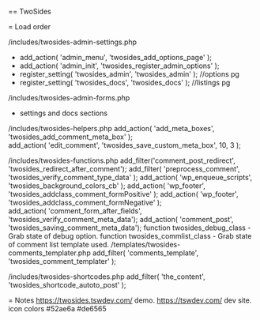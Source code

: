 == TwoSides 

= Load order

/includes/twosides-admin-settings.php
- add_action( 'admin_menu', 'twosides_add_options_page' );  
- add_action( 'admin_init', 'twosides_register_admin_options' );
- register_setting( 'twosides_admin', 'twosides_admin' ); //options pg
- register_setting( 'twosides_docs', 'twosides_docs' ); //listings pg

/includes/twosides-admin-forms.php
- settings and docs sections

/includes/twosides-helpers.php
    add_action( 'add_meta_boxes', 'twosides_add_comment_meta_box' );  
    add_action( 'edit_comment', 'twosides_save_custom_meta_box', 10, 3 ); 

/includes/twosides-functions.php
    add_filter('comment_post_redirect', 'twosides_redirect_after_comment');
    add_filter( 'preprocess_comment', 'twosides_verify_comment_type_data' );
    add_action( 'wp_enqueue_scripts', 'twosides_background_colors_cb' ); 
    add_action( 'wp_footer', 'twosides_addclass_comment_formPositive' );
    add_action( 'wp_footer', 'twosides_addclass_comment_formNegative' );  
    add_action( 'comment_form_after_fields', 'twosides_verify_comment_meta_data');
    add_action( 'comment_post', 'twosides_saving_comment_meta_data');
    function twosides_debug_class - Grab state of debug option.
    function twosides_commlist_class - Grab state of comment list template used.
/templates/twosides-comments_templater.php
    add_filter( 'comments_template', 'twosides_comment_templater' );

/includes/twosides-shortcodes.php
    add_filter( 'the_content', 'twosides_shortcode_autoto_post' ); 

= Notes
https://twosides.tswdev.com/ demo. https://tswdev.com/ dev site.
icon colors #52ae6a #de6565
